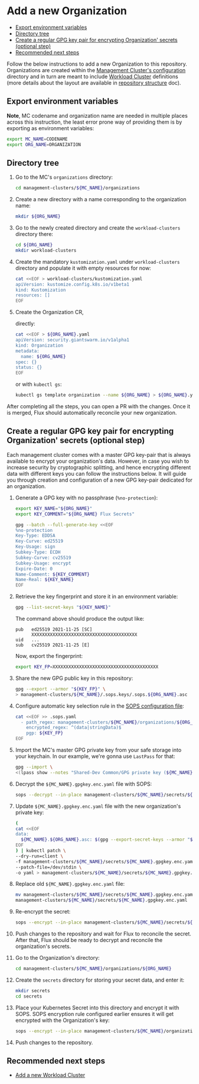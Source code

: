 # Add a new Organization

- [Export environment variables](#export-environment-variables)
- [Directory tree](#directory-tree)
- [Create a regular GPG key pair for encrypting Organization' secrets (optional step)](#create-a-regular-gpg-key-pair-for-encrypting-organization-secrets-optional-step)
- [Recommended next steps](#recommended-next-steps)

Follow the below instructions to add a new Organization to this repository. Organizations are created within the
[Management Cluster's configuration](./add_mc.md) directory and in turn are meant to include
[Workload Cluster](add_wc.md) definitions (more details about the layout are available in
[repository structure](./repo_structure.md) doc).

## Export environment variables

**Note**, MC codename and organization name are needed in multiple places across this instruction, the least error prone
way of providing them is by exporting as environment variables:

```sh
export MC_NAME=CODENAME
export ORG_NAME=ORGANIZATION
```

## Directory tree

1. Go to the MC's `organizations` directory:

    ```sh
    cd management-clusters/${MC_NAME}/organizations
    ```

1. Create a new directory with a name corresponding to the organization name:

    ```sh
    mkdir ${ORG_NAME}
    ```

1. Go to the newly created directory and create the `workload-clusters` directory there:

    ```sh
    cd ${ORG_NAME}
    mkdir workload-clusters
    ```

1. Create the mandatory `kustomization.yaml` under `workload-clusters` directory and populate it with empty resources
   for now:

    ```sh
    cat <<EOF > workload-clusters/kustomization.yaml
    apiVersion: kustomize.config.k8s.io/v1beta1
    kind: Kustomization
    resources: []
    EOF
    ```

1. Create the Organization CR,

    directly:

    ```sh
    cat <<EOF > ${ORG_NAME}.yaml
    apiVersion: security.giantswarm.io/v1alpha1
    kind: Organization
    metadata:
      name: ${ORG_NAME}
    spec: {}
    status: {}
    EOF
    ```

    or with `kubectl gs`:

    ```sh
    kubectl gs template organization --name ${ORG_NAME} > ${ORG_NAME}.yaml
    ```

After completing all the steps, you can open a PR with the changes. Once it is merged, Flux should automatically
reconcile your new organization.

## Create a regular GPG key pair for encrypting Organization' secrets (optional step)

Each management cluster comes with a master GPG key-pair that is always available to encrypt your organization's
data. However, in case you wish to increase security by cryptographic splitting, and hence encrypting different data
with different keys you can follow the instructions below. It will guide you through creation and configuration of a
new GPG key-pair dedicated for an organization.

1. Generate a GPG key with no passphrase (`%no-protection`):

    ```sh
    export KEY_NAME="${ORG_NAME}"
    export KEY_COMMENT="${ORG_NAME} Flux Secrets"

    gpg --batch --full-generate-key <<EOF
    %no-protection
    Key-Type: EDDSA
    Key-Curve: ed25519
    Key-Usage: sign
    Subkey-Type: ECDH
    Subkey-Curve: cv25519
    Subkey-Usage: encrypt
    Expire-Date: 0
    Name-Comment: ${KEY_COMMENT}
    Name-Real: ${KEY_NAME}
    EOF
    ```

1. Retrieve the key fingerprint and store it in an environment variable:

    ```sh
    gpg --list-secret-keys "${KEY_NAME}"
    ```

    The command above should produce the output like:

    ```text
    pub   ed25519 2021-11-25 [SC]
          XXXXXXXXXXXXXXXXXXXXXXXXXXXXXXXXXXXXXXXX
    uid   ...
    sub   cv25519 2021-11-25 [E]
    ```

    Now, export the fingerprint:

    ```sh
    export KEY_FP=XXXXXXXXXXXXXXXXXXXXXXXXXXXXXXXXXXXXXXXX
    ```

1. Share the new GPG public key in this repository:

    ```sh
    gpg --export --armor "${KEY_FP}" \
    > management-clusters/${MC_NAME}/.sops.keys/.sops.${ORG_NAME}.asc
    ```

1. Configure automatic key selection rule in the [SOPS configuration file](/.sops.yaml):

    ```sh
    cat <<EOF >> .sops.yaml
      - path_regex: management-clusters/${MC_NAME}/organizations/${ORG_NAME}/secrets/.*\.enc\.yaml
        encrypted_regex: ^(data|stringData)$
        pgp: ${KEY_FP}
    EOF
    ```

1. Import the MC's master GPG private key from your safe storage into your keychain. In our example, we're gonna
   use `LastPass` for that:

    ```sh
    gpg --import \
    <(lpass show --notes "Shared-Dev Common/GPG private key (${MC_NAME}, master, Flux)")
    ```

1. Decrypt the `${MC_NAME}.gpgkey.enc.yaml` file with SOPS:

    ```sh
    sops --decrypt --in-place management-clusters/${MC_NAME}/secrets/${MC_NAME}.gpgkey.enc.yaml
    ```

1. Update `${MC_NAME}.gpgkey.enc.yaml` file with the new organization's private key:

    ```sh
    (
    cat <<EOF
    data:
      ${MC_NAME}.${ORG_NAME}.asc: $(gpg --export-secret-keys --armor "${KEY_FP}" | base64)
    EOF
    ) | kubectl patch \
    --dry-run=client \
    -f management-clusters/${MC_NAME}/secrets/${MC_NAME}.gpgkey.enc.yaml \
    --patch-file=/dev/stdin \
    -o yaml > management-clusters/${MC_NAME}/secrets/${MC_NAME}.gpgkey.enc.yaml.new
    ```

1. Replace old `${MC_NAME}.gpgkey.enc.yaml` file:

    ```sh
    mv management-clusters/${MC_NAME}/secrets/${MC_NAME}.gpgkey.enc.yaml.new \
    management-clusters/${MC_NAME}/secrets/${MC_NAME}.gpgkey.enc.yaml
    ```

1. Re-encrypt the secret:

    ```sh
    sops --encrypt --in-place management-clusters/${MC_NAME}/secrets/${MC_NAME}.gpgkey.enc.yaml
    ```

1. Push changes to the repository and wait for Flux to reconcile the secret. After that,
Flux should be ready to decrypt and reconcile the organization's secrets.

1. Go to the Organization's directory:

    ```sh
    cd management-clusters/${MC_NAME}/organizations/${ORG_NAME}
    ```

1. Create the `secrets` directory for storing your secret data, and enter it:

    ```sh
    mkdir secrets
    cd secrets
    ```

1. Place your Kubernetes Secret into this directory and encrypt it with SOPS.
SOPS encryption rule configured earlier ensures it will get encrypted with the Organization's key:

    ```sh
    sops --encrypt --in-place management-clusters/${MC_NAME}/organizations/${ORG_NAME}/secrets/secret.enc.yaml
    ```

1. Push changes to the repository.

## Recommended next steps

- [Add a new Workload Cluster](./add_wc.md)
